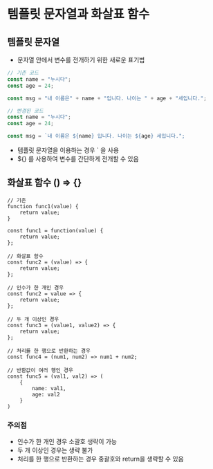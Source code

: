 # 템플릿 문자열과 화살표 함수

## 템플릿 문자열

* 문자열 안에서 변수를 전개하기 위한 새로운 표기법

```javascript
// 기존 코드
const name = "누시다";
const age = 24;

const msg = "내 이름은" + name + "입니다. 나이는 " + age + "세입니다.";

// 변경된 코드
const name = "누시다";
const age = 24;

const msg = `내 이름은 ${name} 입니다. 나이는 ${age} 세입니다.";
```

* 템플릿 문자열을 이용하는 경우 \` 을 사용
* ${} 를 사용하여 변수를 간단하게 전개할 수 있음



## 화살표 함수 () ⇒ {}

```
// 기존
function func1(value) {
    return value;
}

const func1 = function(value) {
    return value;
};

// 화살표 함수
const func2 = (value) => {
    return value;
};

// 인수가 한 개인 경우
const func2 = value => {
    return value;
};

// 두 개 이상인 경우
const func3 = (value1, value2) => {
    return value;
};

// 처리를 한 행으로 반환하는 경우
const func4 = (num1, num2) => num1 + num2;

// 반환값이 여러 행인 경우
const func5 = (val1, val2) => (
    {
        name: val1,
        age: val2
    }
)

```

### 주의점

* 인수가 한 개인 경우 소괄호 생략이 가능
* 두 개 이상인 경우는 생략 불가
* 처리를 한 행으로 반환하는 경우 중괄호와 return을 생략할 수 있음
